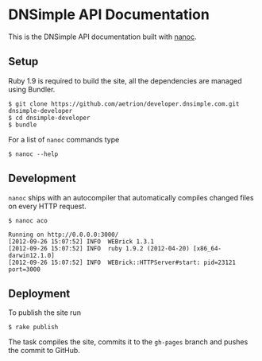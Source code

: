 # DNSimple API Documentation

This is the DNSimple API documentation built with [nanoc](http://nanoc.stoneship.org/).

## Setup

Ruby 1.9 is required to build the site, all the dependencies are managed using Bundler.

    $ git clone https://github.com/aetrion/developer.dnsimple.com.git dnsimple-developer
    $ cd dnsimple-developer
    $ bundle

For a list of `nanoc` commands type

    $ nanoc --help

## Development

`nanoc` ships with an autocompiler that automatically compiles changed files on every HTTP request.

    $ nanoc aco

    Running on http://0.0.0.0:3000/
    [2012-09-26 15:07:52] INFO  WEBrick 1.3.1
    [2012-09-26 15:07:52] INFO  ruby 1.9.2 (2012-04-20) [x86_64-darwin12.1.0]
    [2012-09-26 15:07:52] INFO  WEBrick::HTTPServer#start: pid=23121 port=3000

## Deployment

To publish the site run

    $ rake publish

The task compiles the site, commits it to the `gh-pages` branch and pushes the commit to GitHub.
